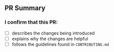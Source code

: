 ## PR Summary
<!-- Before submitting this PR, write a concise description of the changes being introduced, and why it was done -->


### I confirm that this PR:
<!-- Confirm you have followed best practices -->

* [ ] describes the changes being introduced
* [ ] explains why the changes are helpful
* [ ] follows the guidelines found in `CONTRIBUTING.md`
